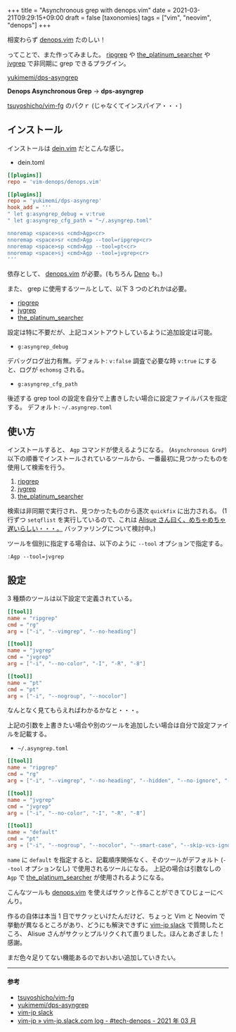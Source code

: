 +++
title = "Asynchronous grep with denops.vim"
date = 2021-03-21T09:29:15+09:00
draft = false
[taxonomies]
tags = ["vim", "neovim", "denops"]
+++

相変わらず [denops.vim](https://github.com/vim-denops/denops.vim) たのしい！

ってことで、また作ってみました。
[ripgrep](https://github.com/BurntSushi/ripgrep) や [the_platinum_searcher](https://github.com/monochromegane/the_platinum_searcher) や [jvgrep](https://github.com/mattn/jvgrep) で非同期に grep できるプラグイン。

[yukimemi/dps-asyngrep](https://github.com/yukimemi/dps-asyngrep)

**Denops Asynchronous Grep** -> **dps-asyngrep**

<script id="asciicast-JFQPdITg4is48RwQLpcTLTIJv" src="https://asciinema.org/a/JFQPdITg4is48RwQLpcTLTIJv.js" async></script>

[tsuyoshicho/vim-fg](https://github.com/tsuyoshicho/vim-fg) のパクｒ (じゃなくてインスパイア・・・)

<!-- more -->

## インストール

インストールは [dein.vim](https://github.com/Shougo/dein.vim) だとこんな感じ。

- dein.toml

```toml
[[plugins]]
repo = 'vim-denops/denops.vim'

[[plugins]]
repo = 'yukimemi/dps-asyngrep'
hook_add = '''
" let g:asyngrep_debug = v:true
" let g:asyngrep_cfg_path = "~/.asyngrep.toml"

nnoremap <space>ss <cmd>Agp<cr>
nnoremap <space>sr <cmd>Agp --tool=ripgrep<cr>
nnoremap <space>sp <cmd>Agp --tool=pt<cr>
nnoremap <space>sj <cmd>Agp --tool=jvgrep<cr>
'''
```

依存として、 [denops.vim](https://github.com/vim-denops/denops.vim) が必要。(もちろん [Deno](https://deno.land/) も。)

また、 grep に使用するツールとして、以下 3 つのどれかは必要。

- [ripgrep](https://github.com/BurntSushi/ripgrep)
- [jvgrep](https://github.com/mattn/jvgrep)
- [the_platinum_searcher](https://github.com/monochromegane/the_platinum_searcher)

設定は特に不要だが、上記コメントアウトしているように追加設定は可能。

- `g:asyngrep_debug`

デバッグログ出力有無。デフォルト: `v:false`
調査で必要な時 `v:true` にすると、ログが `echomsg` される。

- `g:asyngrep_cfg_path`

後述する grep tool の設定を自分で上書きしたい場合に設定ファイルパスを指定する。
デフォルト: `~/.asyngrep.toml`

## 使い方

インストールすると、 `Agp` コマンドが使えるようになる。 (`Asynchronous GreP`)
以下の順番でインストールされているツールから、一番最初に見つかったものを使用して検索を行う。

1. [ripgrep](https://github.com/BurntSushi/ripgrep)
2. [jvgrep](https://github.com/mattn/jvgrep)
3. [the_platinum_searcher](https://github.com/monochromegane/the_platinum_searcher)

検索は非同期で実行され、見つかったものから逐次 `quickfix` に出力される。
(1 行ずつ `setqflist` を実行しているので、これは [Alisue さん曰く、めちゃめちゃ遅いらしい・・・。](https://vim-jp.org/slacklog/C01N4L5362D/2021/03/#ts-1616229128.029100) バッファリングについて検討中。)

ツールを個別に指定する場合は、以下のように `--tool` オプションで指定する。

```vim
:Agp --tool=jvgrep
```

## 設定

3 種類のツールは以下設定で定義されている。

```toml
[[tool]]
name = "ripgrep"
cmd = "rg"
arg = ["-i", "--vimgrep", "--no-heading"]

[[tool]]
name = "jvgrep"
cmd = "jvgrep"
arg = ["-i", "--no-color", "-I", "-R", "-8"]

[[tool]]
name = "pt"
cmd = "pt"
arg = ["-i", "--nogroup", "--nocolor"]
```

なんとなく見てもらえればわかるかなと・・・。

上記の引数を上書きたい場合や別のツールを追加したい場合は自分で設定ファイルを記載する。

- `~/.asyngrep.toml`

```toml
[[tool]]
name = "ripgrep"
cmd = "rg"
arg = ["-i", "--vimgrep", "--no-heading", "--hidden", "--no-ignore", "--regexp"]

[[tool]]
name = "jvgrep"
cmd = "jvgrep"
arg = ["-i", "--no-color", "-I", "-R", "-8"]

[[tool]]
name = "default"
cmd = "pt"
arg = ["-i", "--nogroup", "--nocolor", "--smart-case", "--skip-vcs-ignores", "--hidden"]
```

`name` に `default` を指定すると、記載順序関係なく、そのツールがデフォルト (`--tool` オプションなし) で使用されるツールになる。
上記の場合は引数なしの `Agp` で [the_platinum_searcher](https://github.com/monochromegane/the_platinum_searcher) が使用されるようになる。

こんなツールも [denops.vim](https://github.com/vim-denops/denops.vim) を使えばサクッと作ることができてひじょーにべんり。

作るの自体は本当 1 日でサクッといけたんだけど、ちょっと Vim と Neovim で挙動が異なるところがあり、どうにも解決できずに [vim-jp slack](https://vim-jp.slack.com/) で質問したところ、 Alisue さんがサクッとプルリクくれて直りました。ほんとあざました！感謝。

まだ色々足りてない機能あるのでおいおい追加していきたい。

---

#### 参考

- [tsuyoshicho/vim-fg](https://github.com/tsuyoshicho/vim-fg)
- [yukimemi/dps-asyngrep](https://github.com/yukimemi/dps-asyngrep)
- [vim-jp slack](https://vim-jp.slack.com/)
- [vim-jp » vim-jp.slack.com log - #tech-denops - 2021 年 03 月](https://vim-jp.org/slacklog/C01N4L5362D/2021/03/#ts-1616229128.029100)

